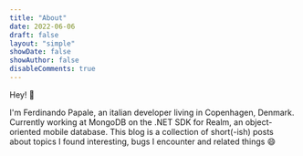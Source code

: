 ```yaml
---
title: "About"
date: 2022-06-06
draft: false
layout: "simple"
showDate: false
showAuthor: false
disableComments: true
---
```


Hey!  :wave:

I'm Ferdinando Papale, an italian developer living in Copenhagen, Denmark. Currently working at MongoDB on the .NET SDK for Realm, an object-oriented mobile database.
This blog is a collection of short(-ish) posts about topics I found interesting, bugs I encounter and related things :smile:


